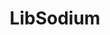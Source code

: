 ---
codehost: https://github.com/https://github.com/jedisct1/libsodium
logohandle: libsodium
sort: libsodium
title: LibSodium
website: https://doc.libsodium.org/
---